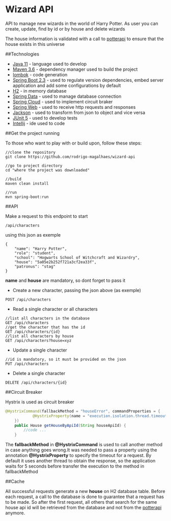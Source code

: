 # Wizard API
API to manage new wizards in the world of Harry Potter.
As user you can create, update, find by id or by house 
and delete wizards

The house information is validated with a call to 
[potterapi](www.potterapi.com) to ensure that the house
exists in this universe

##Technologies 

* [Java 11](https://www.oracle.com/java/technologies/javase-jdk11-downloads.html) - language used to develop
* [Maven 3.6](https://maven.apache.org/) - dependency manager used to build the project
* [lombok](https://projectlombok.org/) - code generation 
* [Spring Boot 2.3](https://spring.io/projects/spring-boot) - used to regulate version dependencies, 
embed server application and add some configurations by default
* [H2](https://www.h2database.com/html/main.html) - in memory database
* [Spring Data](https://spring.io/projects/spring-data) - used to manage database connection
* [Spring Cloud](https://spring.io/projects/spring-cloud) - used to implement circuit braker
* [Spring Web](https://spring.io/guides/gs/serving-web-content/) - used to receive http requests and responses
* [Jackson](https://github.com/FasterXML/jackson) - used to transform from json to object and vice versa
* [JUnit 5](https://junit.org/junit5/) - used to develop tests
* [Intellij](https://www.jetbrains.com/idea/) - ide used to code

##Get the project running

To those who want to play with or build upon, follow these steps:
```shell
//clone the repository
git clone https://github.com/rodrigo-magalhaes/wizard-api

//go to project directory
cd "where the project was downloaded"

//build
maven clean install

//run
mvn spring-boot:run
```

##API

Make a request to this endpoint to start 
```shell
/api/characters
```
using this json as exemple
```shell
{
    "name": "Harry Potter",
    "role": "student",
    "school": "Hogwarts School of Witchcraft and Wizardry",
    "house": "5a05e2b252f721a3cf2ea33f",
    "patronus": "stag"
}
```
**name** and **house** are mandatory, so dont forget to pass it 
* Create a new character, passing the json above (as exemple)
```shell
POST /api/characters
```
* Read a single character or all characters
```shell
//list all characters in the database
GET /api/characters
//get the character that has the id
GET /api/characters/{id}
//list all characters by house
GET /api/characters?house=xyz
```
* Update a single character
```shell
//id is mandatory, so it must be provided on the json
PUT /api/characters
```
* Delete a single character
```shell
DELETE /api/characters/{id}
```

##Circuit Breaker

Hystrix is used as circuit breaker
```java
@HystrixCommand(fallbackMethod = "houseError", commandProperties = {
            @HystrixProperty(name = "execution.isolation.thread.timeoutInMilliseconds", value = "5000")
    })
    public House getHouseByApiId(String houseApiId) {
        //code ...
    }
```
The **fallbackMethod** in **@HystrixCommand** is used to call another method in case anything goes wrong.It was needed to pass a property using the 
annotation **@HystrixProperty** to specify the timeout for a request. By default it uses another thread to obtain the response, 
so the application waits for 5 seconds before transfer the execution to the method in fallbackMethod 

##Cache

All successful requests generate a new **house** on H2 database table. Before each request, a call to the database is done
to guarantee that a request has to be made. So after the first request, all others that search for the same house api id
will be retrieved from the database and not from the [potterapi](www.potterapi.com) anymore.
